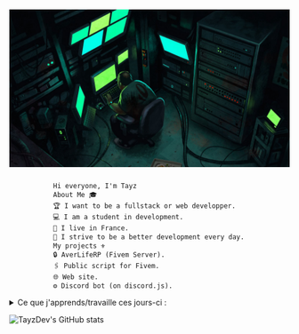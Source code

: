 # ![TayzDev](https://github.com/TayzDev/TayzDev/blob/main/1_ZYvIODaecwrVI6ZybAdn3Q.jpeg)


               Hi everyone, I'm Tayz 
               About Me 🎓
               🏆 I want to be a fullstack or web developper.
               💻 I am a student in development.
               👯 I live in France.
               👤 I strive to be a better development every day.
               My projects ⚜️
               🔒 AverLifeRP (Fivem Server).
               🖇 Public script for Fivem.
               🌐 Web site.
               ⚙ Discord bot (on discord.js).

  <details>
  <summary><stong>Ce que j'apprends/travaille ces jours-ci :</strong></summary>
            - 🔒 Script Avancé en Pmenu Pour AverLifeRP en LUA.
            - 🌐 Avancement du Site internet AverLifeRP, création du catalogue + régles.
            - ⚙ Avancement du Bot Support AverLifeRP, Création de ticket via une commande.
  </details>

![TayzDev's GitHub stats](https://github-readme-stats.vercel.app/api?username=TayzDev&hide=contribs,prs)
